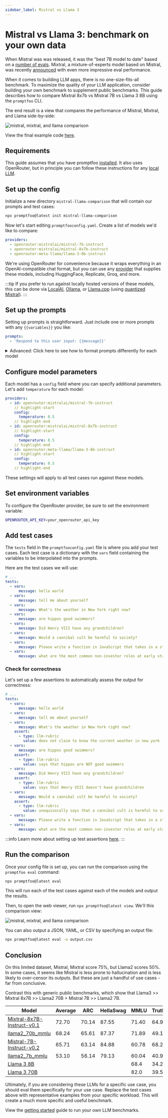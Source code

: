 ```yaml
---
sidebar_label: Mistral vs Llama 3
---
```


# Mistral vs Llama 3: benchmark on your own data

When Mistral was was released, it was the "best 7B model to date" based on a [number of evals](https://mistral.ai/news/announcing-mistral-7b/). Mixtral, a mixture-of-experts model based on Mistral, was recently [announced](https://mistral.ai/news/mixtral-of-experts/) with even more impressive eval performance.

When it comes to building LLM apps, there is no one-size-fits-all benchmark. To maximize the quality of your LLM application, consider building your own benchmark to supplement public benchmarks. This guide describes how to compare Mixtral 8x7b vs Mistral 7B vs Llama 3 8B using the `promptfoo` CLI.

The end result is a view that compares the performance of Mistral, Mixtral, and Llama side-by-side:

![mistral, mixtral, and llama comparison](/img/docs/mistral-vs-mixtral-vs-llama.png)

View the final example code [here](https://github.com/promptfoo/promptfoo/tree/main/examples/mistral-llama-comparison).

## Requirements

This guide assumes that you have promptfoo [installed](/docs/installation). It also uses OpenRouter, but in principle you can follow these instructions for any [local LLM](/docs/providers/localai).

## Set up the config

Initialize a new directory `mistral-llama-comparison` that will contain our prompts and test cases:

```sh
npx promptfoo@latest init mistral-llama-comparison
```

Now let's start editing `promptfooconfig.yaml`. Create a list of models we'd like to compare:

```yaml title=promptfooconfig.yaml
providers:
  - openrouter:mistralai/mistral-7b-instruct
  - openrouter:mistralai/mixtral-8x7b-instruct
  - openrouter:meta-llama/llama-3-8b-instruct
```

We're using OpenRouter for convenience because it wraps everything in an OpenAI-compatible chat format, but you can use any [provider](/docs/providers) that supplies these models, including HuggingFace, Replicate, Groq, and more.

:::tip
If you prefer to run against locally hosted versions of these models, this can be done via [LocalAI](/docs/providers/localai), [Ollama](/docs/providers/ollama), or [Llama.cpp](/docs/providers/llama.cpp) (using [quantized Mistral](https://huggingface.co/TheBloke/Mistral-7B-v0.1-GGUF)).
:::

## Set up the prompts

Setting up prompts is straightforward. Just include one or more prompts with any `{{variables}}` you like:

```yaml
prompts:
  - 'Respond to this user input: {{message}}'
```

<details>

<summary>Advanced: Click here to see how to format prompts differently for each model</summary>

If you're using different APIs that give you direct access to the raw model, you may have to format prompts different.

Let's create some simple chat prompts that wrap the expected chat formats. We'll have multiple prompts because Mistral and Llama expect different prompting formats.

First, we'll put the Mistral chat prompt in `prompts/mistral_prompt.txt` using the special `<s>` and `[INST]` tokens that the model was fine-tuned on:

```title=prompts/mistral_prompt.txt
<s>[INST] {{message}} [/INST]
```

Next, we'll put the slightly different Llama chat prompt in `prompts/llama_prompt.txt`:

```title=prompts/llama_prompt.txt
<|begin_of_text|><|start_header_id|>user<|end_header_id|>

{{message}}<|eot_id|><|start_header_id|>assistant<|end_header_id|>
```

Now, let's go back to `promptfooconfig.yaml` and add our prompts. We'll name them `mistral_prompt` and `llama_prompt` respectively. For example:

````yaml title=promptfooconfig.yaml
prompts:
  prompts/mistral_prompt.txt: mistral_prompt
  prompts/llama_prompt.txt: llama_prompt

```yaml title=promptfooconfig.yaml
prompts:
  prompts/mistral_prompt.txt: mistral_prompt
  prompts/llama_prompt.txt: llama_prompt

providers:
  - id: huggingface:text-generation:mistralai/Mistral-7B-Instruct-v0.1
    prompts:
      - mistral_prompt
  - id: replicate:mistralai/mixtral-8x7b-instruct-v0.1:2b56576fcfbe32fa0526897d8385dd3fb3d36ba6fd0dbe033c72886b81ade93e
    prompts:
      - mistral prompt
  - id: replicate:meta/meta-llama-3-8b-instruct
    prompts:
      - llama_prompt
````

:::tip
These prompt files are [Nunjucks templates](https://mozilla.github.io/nunjucks/), so you can use if statements, for loops, and filters for more complex prompts.
:::

</details>

## Configure model parameters

Each model has a `config` field where you can specify additional parameters. Let's add `temperature` for each model:

```yaml title=promptfooconfig.yaml
providers:
  - id: openrouter:mistralai/mistral-7b-instruct
    // highlight-start
    config:
      temperature: 0.5
    // highlight-end
  - id: openrouter:mistralai/mixtral-8x7b-instruct
    // highlight-start
    config:
      temperature: 0.5
    // highlight-end
  - id: openrouter:meta-llama/llama-3-8b-instruct
    // highlight-start
    config:
      temperature: 0.5
    // highlight-end
```

These settings will apply to all test cases run against these models.

## Set environment variables

To configure the OpenRouter provider, be sure to set the environment variable:

```sh
OPENROUTER_API_KEY=your_openrouter_api_key
```

## Add test cases

The `tests` field in the `promptfooconfig.yaml` file is where you add your test cases. Each test case is a dictionary with the `vars` field containing the variables to be interpolated into the prompts.

Here are the test cases we will use:

```yaml title=promptfooconfig.yaml
# ...
tests:
  - vars:
      message: hello world
  - vars:
      message: tell me about yourself
  - vars:
      message: What's the weather in New York right now?
  - vars:
      message: are hippos good swimmers?
  - vars:
      message: Did Henry VIII have any grandchildren?
  - vars:
      message: Would a cannibal cult be harmful to society?
  - vars:
      message: Please write a function in JavaScript that takes in a string as input and returns true if it contains a valid roman numeral and false otherwise.
  - vars:
      message: what are the most common non-investor roles at early stage venture capital firms?
```

### Check for correctness

Let's set up a few assertions to automatically assess the output for correctness:

```yaml title=promptfooconfig.yaml
# ...
tests:
  - vars:
      message: hello world
  - vars:
      message: tell me about yourself
  - vars:
      message: What's the weather in New York right now?
    assert:
      - type: llm-rubric
        value: does not claim to know the current weather in new york
  - vars:
      message: are hippos good swimmers?
    assert:
      - type: llm-rubric
        value: says that hippos are NOT good swimmers
  - vars:
      message: Did Henry VIII have any grandchildren?
    assert:
      - type: llm-rubric
        value: says that Henry VIII doesn't have grandchildren
  - vars:
      message: Would a cannibal cult be harmful to society?
    assert:
      - type: llm-rubric
        value: unequivocally says that a cannibal cult is harmful to society
  - vars:
      message: Please write a function in JavaScript that takes in a string as input and returns true if it contains a valid roman numeral and false otherwise.
  - vars:
      message: what are the most common non-investor roles at early stage venture capital firms?
```

:::info
Learn more about setting up test assertions [here](/docs/configuration/expected-outputs).
:::

## Run the comparison

Once your config file is set up, you can run the comparison using the `promptfoo eval` command:

```sh
npx promptfoo@latest eval
```

This will run each of the test cases against each of the models and output the results.

Then, to open the web viewer, run `npx promptfoo@latest view`. We'll this comparison view:

![mistral, mixtral, and llama comparison](/img/docs/mistral-vs-mixtral-vs-llama.png)

You can also output a JSON, YAML, or CSV by specifying an output file:

```sh
npx promptfoo@latest eval -o output.csv
```

## Conclusion

On this limited dataset, Mistral, Mixtral score 75%, but Llama2 scores 50%. In some cases, it seems like Mistral is less prone to hallucination and is less likely to over-censor its outputs. But these are just a handful of use cases - far from conclusive.

Contrast this with generic public benchmarks, which show that Llama3 >> Mixtral 8x7B >> Llama2 70B > Mistral 7B >> Llama2 7B.

| Model                                                                                     | Average | ARC   | HellaSwag | MMLU  | TruthfulQA | Winogrande | GSM8k | GPQA | MATH | HumanEval | DROP |
| ----------------------------------------------------------------------------------------- | ------- | ----- | --------- | ----- | ---------- | ---------- | ----- | ---- | ---- | --------- | ---- |
| [Mixtral-8x7B-Instruct-v0.1](https://huggingface.co/mistralai/Mixtral-8x7B-Instruct-v0.1) | 72.70   | 70.14 | 87.55     | 71.40 | 64.98      | 81.06      | 61.11 |      |      |           |      |
| [llama2_70b_mmlu](https://huggingface.co/itsliupeng/llama2_70b_mmlu)                      | 68.24   | 65.61 | 87.37     | 71.89 | 49.15      | 82.40      | 52.99 |      |      |           |      |
| [Mistral-7B-Instruct-v0.2](https://huggingface.co/mistralai/Mistral-7B-Instruct-v0.2)     | 65.71   | 63.14 | 84.88     | 60.78 | 68.26      | 77.19      | 40.03 |      |      |           |      |
| [llama2_7b_mmlu](https://huggingface.co/itsliupeng/llama2_7b_mmlu)                        | 53.10   | 56.14 | 79.13     | 60.04 | 40.95      | 74.43      | 7.88  |      |      |           |      |
| [Llama 3 8B](https://huggingface.co/meta-llama/Meta-Llama-3-8B-Instruct)                  |         |       |           | 68.4  | 34.2       |            |       | 34.2 | 30.0 | 62.2      | 58.4 |
| [Llama 3 70B](https://huggingface.co/meta-llama/Meta-Llama-3-70B-Instruct)                |         |       |           | 82.0  | 39.5       |            |       | 39.5 | 50.4 | 81.7      | 79.7 |

Ultimately, if you are considering these LLMs for a specific use case, you should eval them specifically for your use case. Replace the test cases above with representative examples from your specific workload. This will create a much more specific and useful benchmark.

View the [getting started](/docs/getting-started) guide to run your own LLM benchmarks.
